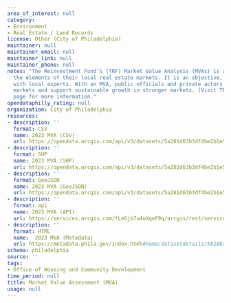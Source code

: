 ```yaml
---
area_of_interest: null
category:
- Environment
- Real Estate / Land Records
license: Other (City of Philadelphia)
maintainer: null
maintainer_email: null
maintainer_link: null
maintainer_phone: null
notes: "The Reinvestment Fund’s (TRF) Market Value Analysis (MVAs) is a tool residents and policymakers can use to identify and understand
  the elements of their local real estate markets. It is an objective, data driven tool built on local administrative data and validated
  with local experts. With an MVA, public officials and private actors can more precisely target intervention strategies in stressed
  markets and support sustainable growth in stronger markets. [Visit TRF's MVA analysis](https://www.reinvestment.com/research/market-value-analysis/)
  page for more information."
opendataphilly_rating: null
organization: City of Philadelphia
resources:
- description: ''
  format: CSV
  name: 2023 MVA (CSV)
  url: https://opendata.arcgis.com/api/v3/datasets/5a281d63b3df4be2b1e5ad6bf34c2717_0/downloads/data?format=csv&spatialRefId=4326&where=1%3D1
- description: ''
  format: SHP
  name: 2023 MVA (SHP)
  url: https://opendata.arcgis.com/api/v3/datasets/5a281d63b3df4be2b1e5ad6bf34c2717_0/downloads/data?format=shp&spatialRefId=4326&where=1%3D1
- description: ''
  format: GeoJSON
  name: 2023 MVA (GeoJSON)
  url: https://opendata.arcgis.com/api/v3/datasets/5a281d63b3df4be2b1e5ad6bf34c2717_0/downloads/data?format=geojson&spatialRefId=4326&where=1%3D1
- description: ''
  format: api
  name: 2023 MVA (API)
  url: https://services.arcgis.com/fLeGjb7u4uXqeF9q/arcgis/rest/services/mva_2023/FeatureServer/0/query?outFields=*&where=1%3D1
- description: ''
  format: HTML
  name:  2023 MVA (Metadata)
  url: https://metadata.phila.gov/index.html#home/datasetdetails/5818ba4510bbee7149c4f156/representationdetails/66e1bbd6d512b802c4f26074/
schema: philadelphia
source: ''
tags:
- Office of Housing and Community Development
time_period: null
title: Market Value Assessment (MVA)
usage: null
---
```

